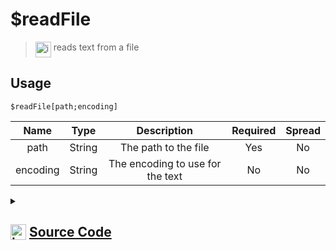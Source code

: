 # $readFile
> <img align="top" src="https://upload.wikimedia.org/wikipedia/commons/thumb/e/e4/Infobox_info_icon.svg/160px-Infobox_info_icon.svg.png?20150409153300" alt="image" width="25" height="auto"> reads text from a file
## Usage
```
$readFile[path;encoding]
```
| Name | Type | Description | Required | Spread
| :---: | :---: | :---: | :---: | :---: |
path | String | The path to the file | Yes | No
encoding | String | The encoding to use for the text | No | No
<details>
<summary>
    
## <img align="top" src="https://cdn4.iconfinder.com/data/icons/iconsimple-logotypes/512/github-512.png" alt="image" width="25" height="auto">  [Source Code](https://github.com/tryforge/ForgeScript-V2/blob/main/src/native/readFile.ts)
    
</summary>
    
```ts
import { appendFileSync, readFileSync, truncateSync, writeFileSync } from "fs"
import { ArgType, NativeFunction, Return } from "../structures"

export default new NativeFunction({
    name: "$readFile",
    description: "reads text from a file",
    unwrap: true,
    brackets: true,
    args: [
        {
            name: "path",
            description: "The path to the file",
            rest: false,
            required: true,
            type: ArgType.String
        },
        {
            name: "encoding",
            description: "The encoding to use for the text",
            rest: false,
            type: ArgType.String
        }
    ],
    execute(ctx, [ path, encoding ]) {
        // eslint-disable-next-line no-undef
        const txt = readFileSync(path, { encoding: encoding as BufferEncoding || "utf-8" })

        return Return.success(txt)
    },
})
```
    
</details>